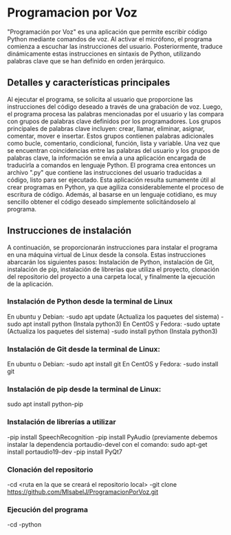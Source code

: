 # Programacion por Voz

"Programación por Voz" es una aplicación que permite escribir código Python mediante comandos de voz. Al activar el micrófono, el programa comienza a escuchar las instrucciones del usuario. Posteriormente, traduce dinámicamente estas instrucciones en sintaxis de Python, utilizando palabras clave que se han definido en orden jerárquico.

## Detalles y características principales

Al ejecutar el programa, se solicita al usuario que proporcione las instrucciones del código deseado a través de una grabación de voz. Luego, el programa procesa las palabras mencionadas por el usuario y las compara con grupos de palabras clave definidos por los programadores. Los grupos principales de palabras clave incluyen: crear, llamar, eliminar, asignar, comentar, mover e insertar. Estos grupos contienen palabras adicionales como bucle, comentario, condicional, función, lista y variable.
Una vez que se encuentran coincidencias entre las palabras del usuario y los grupos de palabras clave, la información se envía a una aplicación encargada de traducirla a comandos en lenguaje Python. El programa crea entonces un archivo ".py" que contiene las instrucciones del usuario traducidas a código, listo para ser ejecutado.
Esta aplicación resulta sumamente útil al crear programas en Python, ya que agiliza considerablemente el proceso de escritura de código. Además, al basarse en un lenguaje cotidiano, es muy sencillo obtener el código deseado simplemente solicitándoselo al programa.

## Instrucciones de instalación

A continuación, se proporcionarán instrucciones para instalar el programa en una máquina virtual de Linux desde la consola. Estas instrucciones abarcarán los siguientes pasos: Instalación de Python, instalación de Git, instalación de pip, instalación de librerías que utiliza el proyecto, clonación del repositorio del proyecto a una carpeta local, y finalmente la ejecución de la aplicación.

### Instalación de Python desde la terminal de Linux
En ubuntu y Debian:
	-sudo apt update (Actualiza los paquetes del sistema)
	-sudo apt install python (Instala python3)
En CentOS y Fedora:
	-sudo <dnf o yum> uptate (Actualiza los paquetes del sistema)
	-sudo <dnf o yum> install python (Instala python3)

### Instalación de Git desde la terminal de Linux:
En ubuntu o Debian:
	-sudo apt install git
En CentOS y Fedora:
	-sudo <dnf o yum> install git
  
### Instalación de pip desde la terminal de Linux:
sudo apt install python-pip
  
### Instalación de librerías a utilizar
-pip install SpeechRecognition
-pip install PyAudio (previamente debemos instalar la dependencia portaudio-devel con el comando: sudo apt-get install portaudio19-dev
-pip install PyQt7
	
### Clonación del repositorio
-cd <ruta en la que se creará el repositorio local>
-git clone https://github.com/MIsabelJ/ProgramacionPorVoz.git
  
### Ejecución del programa
-cd <ruta donde se encuentra el archivo a ejecutar>
-python <archivo main a ejecutar>
